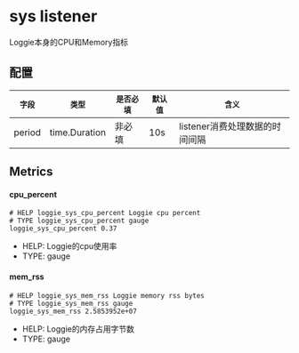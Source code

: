 # sys listener

Loggie本身的CPU和Memory指标

## 配置
|    `字段`   |    `类型`    |  `是否必填`  |  `默认值`  |  `含义`  |
| ---------- | ----------- | ----------- | --------- | -------- |
| period | time.Duration  |    非必填    |   10s   |  listener消费处理数据的时间间隔 |


## Metrics

#### cpu_percent

```
# HELP loggie_sys_cpu_percent Loggie cpu percent
# TYPE loggie_sys_cpu_percent gauge
loggie_sys_cpu_percent 0.37
```

* HELP: Loggie的cpu使用率
* TYPE: gauge


#### mem_rss

```
# HELP loggie_sys_mem_rss Loggie memory rss bytes
# TYPE loggie_sys_mem_rss gauge
loggie_sys_mem_rss 2.5853952e+07
```

* HELP: Loggie的内存占用字节数
* TYPE: gauge

